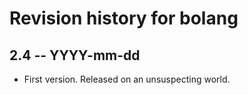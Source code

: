 # Revision history for bolang

## 2.4 -- YYYY-mm-dd

* First version. Released on an unsuspecting world.
